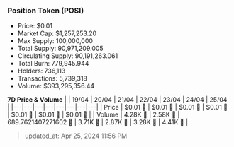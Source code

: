 
  ### Position Token (POSI)
  - Price: $0.01
  - Market Cap: $1,257,253.20
  - Max Supply: 100,000,000
  - Total Supply: 90,971,209.005
  - Circulating Supply: 90,191,263.061
  - Total Burn: 779,945.944
  - Holders: 736,113
  - Transactions: 5,739,318
  - Volume: $393,295,356.44

  **7D Price & Volume**
  | | 19&#x2F;04 | 20&#x2F;04 | 21&#x2F;04 | 22&#x2F;04 | 23&#x2F;04 | 24&#x2F;04 | 25&#x2F;04 |
  |---|---|---|---|---|---|---|---|
  | Price | $0.01 🔻 | $0.01 🔻 | $0.01 🚀 | $0.01 🔻 | $0.01 🔻 | $0.01 🔻 | $0.01 🔻 |
  | Volume | 4.28K 🚀 | 2.58K 🔻 | 689.7621407271602 🔻 | 3.71K 🚀 | 2.87K 🔻 | 3.28K 🚀 | 4.41K 🚀 |

  > updated_at: Apr 25, 2024 11:56 PM
